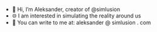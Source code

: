 - 💙 Hi, I’m Aleksander, creator of @simlusion
- 🌐 I am interested in simulating the reality around us
- 📧 You can write to me at: aleksander @ simlusion . com

